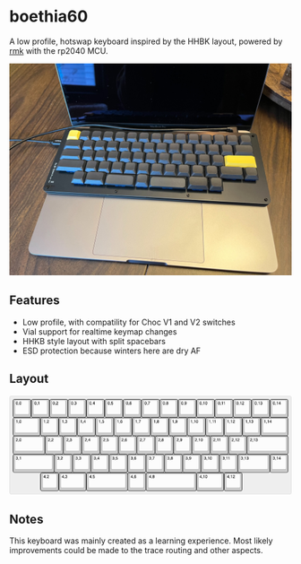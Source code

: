 # boethia60

A low profile, hotswap keyboard inspired by the HHBK layout, powered by [rmk](https://github.com/haobogu/rmk) with the rp2040 MCU.

![assembled prototype](images/prototype.jpg)

## Features

- Low profile, with compatility for Choc V1 and V2 switches
- Vial support for realtime keymap changes
- HHKB style layout with split spacebars
- ESD protection because winters here are dry AF

## Layout

![keyboard layout](images/layout.png)

## Notes

This keyboard was mainly created as a learning experience. Most likely improvements could be made to the trace routing and other aspects.
